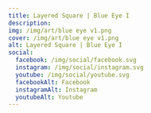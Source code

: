 ```yaml
---
title: Layered Square | Blue Eye I
description: 
img: /img/art/blue eye v1.png
cover: /img/art/blue eye v1.png
alt: Layered Square | Blue Eye I
social:
  facebook: /img/social/facebook.svg
  instagram: /img/social/instagram.svg
  youtube: /img/social/youtube.svg
  facebookAlt: Facebook
  instagramAlt: Instagram
  youtubeAlt: Youtube
---
```

